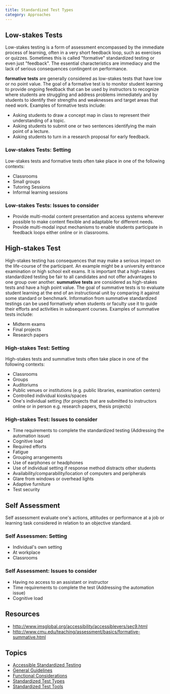 ```yaml
---
title: Standardized Test Types
category: Approaches
---
```


## Low-stakes Tests

Low-stakes testing is a form of assessment encompassed by the immediate process of learning, often in a very short
feedback loop, such as exercises or quizzes. Sometimes this is called "formative" standardized testing or even just
"feedback". The essential characteristics are immediacy and the lack of serious consequences contingent on performance.

**formative** **tests** are generally considered as low-stakes tests that have low or no point value. The goal of a
formative test is to monitor student learning to provide ongoing feedback that can be used by instructors to recognize
where students are struggling and address problems immediately and by students to identify their strengths and
weaknesses and target areas that need work. Examples of formative tests include:

* Asking students to draw a concept map in class to represent their understanding of a topic.
* Asking students to submit one or two sentences identifying the main point of a lecture.
* Asking students to turn in a research proposal for early feedback.

### Low-stakes Tests: Setting

Low-stakes tests and formative tests often take place in one of the following contexts:

* Classrooms
* Small groups
* Tutoring Sessions
* Informal learning sessions

### Low-stakes Tests: Issues to consider

* Provide multi-modal content presentation and access systems wherever possible to make content flexible and adaptable
  for different needs.
* Provide multi-modal input mechanisms to enable students participate in feedback loops either online or in classrooms.

## High-stakes Test

High-stakes testing has consequences that may make a serious impact on the life-course of the participant. An example
might be a university entrance examination or high school exit exams. It is important that a high-stakes standardized
testing be fair to all candidates and not offer advantages to one group over another. **summative** **tests** are
considered as high-stakes tests and have a high point value. The goal of summative tests is to evaluate student learning
at the end of an instructional unit by comparing it against some standard or benchmark.  Information from summative
standardized testings can be used formatively when students or faculty use it to guide their efforts and activities in
subsequent courses. Examples of summative tests include:

* Midterm exams
* Final projects
* Research papers

### High-stakes Test: Setting

High-stakes tests and summative tests often take place in one of the following contexts:

* Classrooms
* Groups
* Auditoriums
* Public venues or institutions (e.g. public libraries, examination centers)
* Controlled individual kiosks/spaces
* One's individual setting (for projects that are submitted to instructors online or in person e.g. research papers,
  thesis projects)

### High-stakes Test: Issues to consider

* Time requirements to complete the standardized testing (Addressing the automation issue)
* Cognitive load
* Required efforts
* Fatigue
* Grouping arrangements
* Use of earphones or headphones
* Use of individual setting if response method distracts other students
* Availability/comparability/location of computers and peripherals
* Glare from windows or overhead lights
* Adaptive furniture
* Test security

## Self Assessment

Self assessment evaluate one's actions, attitudes or performance at a job or learning task considered in relation to an
objective standard.

### Self Assessmen: Setting

* Individual's own setting
* At workplace
* Classrooms

### Self Assessment: Issues to consider

* Having no access to an assistant or instructor
* Time requirements to complete the test (Addressing the automation issue)
* Cognitive load

## Resources

* <http://www.imsglobal.org/accessibility/accessiblevers/sec9.html>
* <http://www.cmu.edu/teaching/assessment/basics/formative-summative.html>

## Topics

* [Accessible Standardized Testing](/AccessibleStandardizedTesting.html)
* [General Guidelines](/GeneralGuidelines.html)
* [Functional Considerations](/FunctionalConsiderations.html)
* [Standardized Test Types](StandardizedTestTypes.html)
* [Standardized Test Tools](/StandardizedTestTools.html)
